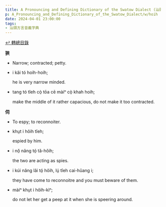 ```yaml
---
title: A Pronouncing and Defining Dictionary of the Swatow Dialect (汕頭方言音義字典) / hoih
p: A_Pronouncing_and_Defining_Dictionary_of_the_Swatow_Dialect/w/hoih
date: 2024-04-01 23:00:00
tags: 
- 汕頭方言音義字典
---
```


[↩️ 轉總目錄](/A_Pronouncing_and_Defining_Dictionary_of_the_Swatow_Dialect)


**狹**
- Narrow; contracted; petty.

- i kâi tó hoih-hoih;

  he is very narrow minded.

- tang tó tîeh cò̤ tōa cē màiⁿ cò̤ khah hoih;

  make the middle of it rather capacious, do not make it too contracted.

**伺**
- To espy; to reconnoiter.

- khṳt i hôih tîeh;

  espied by him.

- i nŏ̤ nâng tó̤ tă-hôih;

  the two are acting as spies.

- i kúi nâng lâi tó̤ hôih, lṳ́ tîeh cai-hûang i;

  they have come to reconnoitre and you must beware of them.

- màiⁿ khṳt i hôih-kìⁿ;

  do not let her get a peep at it when she is speering around.